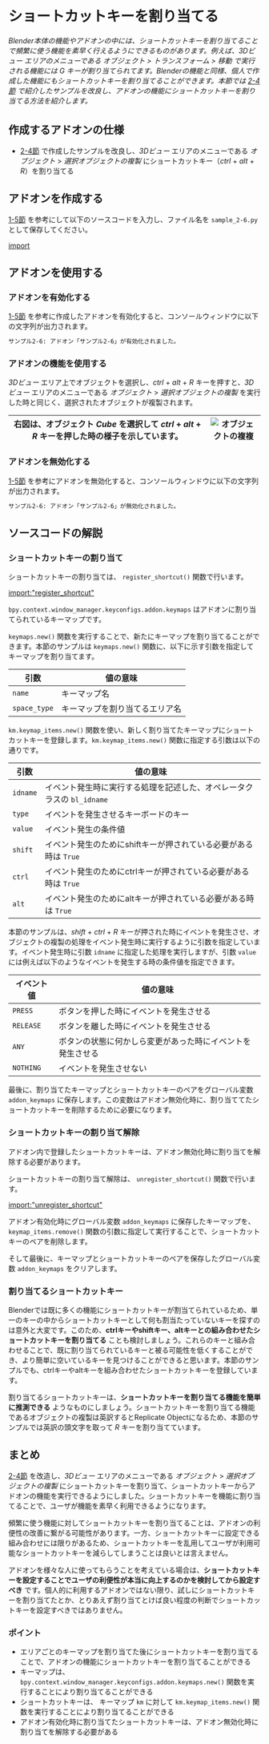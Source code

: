 <div id="sect_title_img_2_6"></div>

<div id="sect_title_text"></div>

# ショートカットキーを割り当てる

<div id="preface"></div>

###### Blender本体の機能やアドオンの中には、ショートカットキーを割り当てることで頻繁に使う機能を素早く行えるようにできるものがあります。例えば、*3Dビュー* エリアのメニューである *オブジェクト* > *トランスフォーム* > *移動* で実行される機能には *G* キーが割り当てられてます。Blenderの機能と同様、個人で作成した機能にもショートカットキーを割り当てることができます。本節では [2-4節](04_Use_Property_on_Tool_Shelf_2.md) で紹介したサンプルを改良し、アドオンの機能にショートカットキーを割り当てる方法を紹介します。

## 作成するアドオンの仕様

* [2-4節](04_Use_Property_on_Tool_Shelf_2.md) で作成したサンプルを改良し、*3Dビュー* エリアのメニューである *オブジェクト* > *選択オブジェクトの複製* にショートカットキー（*ctrl* + *alt* + *R*）を割り当てる

## アドオンを作成する

[1-5節](../chapter_01/05_Install_own_Add-on.md) を参考にして以下のソースコードを入力し、ファイル名を ```sample_2-6.py``` として保存してください。

[import](../../sample/src/chapter_02/sample_2-6.py)

<div id="space_s"></div>

## アドオンを使用する

### アドオンを有効化する

[1-5節](../chapter_01/05_Install_own_Add-on.md) を参考に作成したアドオンを有効化すると、コンソールウィンドウに以下の文字列が出力されます。

```sh
サンプル2-6: アドオン「サンプル2-6」が有効化されました。
```

### アドオンの機能を使用する

*3Dビュー* エリア上でオブジェクトを選択し、*ctrl* + *alt* + *R* キーを押すと、*3Dビュー* エリアのメニューである *オブジェクト* > *選択オブジェクトの複製* を実行した時と同じく、選択されたオブジェクトが複製されます。

<div id="sidebyside"></div>

|右図は、オブジェクト *Cube* を選択して *ctrl* + *alt* + *R* キーを押した時の様子を示しています。|![オブジェクトの複複](https://dl.dropboxusercontent.com/s/sqzwdwfgs245mp6/use_add-on_1.png "オブジェクトの複製")|
|---|---|


### アドオンを無効化する

[1-5節](../chapter_01/05_Install_own_Add-on.md) を参考にアドオンを無効化すると、コンソールウィンドウに以下の文字列が出力されます。

```sh
サンプル2-6: アドオン「サンプル2-6」が無効化されました。
```

## ソースコードの解説

### ショートカットキーの割り当て

ショートカットキーの割り当ては、 ```register_shortcut()``` 関数で行います。

[import:"register_shortcut"](../../sample_raw/src/chapter_02/sample_2-6.py)


```bpy.context.window_manager.keyconfigs.addon.keymaps``` はアドオンに割り当てられているキーマップです。

```keymaps.new()``` 関数を実行することで、新たにキーマップを割り当てることができます。本節のサンプルは ```keymaps.new()``` 関数に、以下に示す引数を指定してキーマップを割り当てます。

|引数|値の意味|
|---|---|
|```name```|キーマップ名|
|```space_type```|キーマップを割り当てるエリア名|

```km.keymap_items.new()``` 関数を使い、新しく割り当てたキーマップにショートカットキーを登録します。```km.keymap_items.new()``` 関数に指定する引数は以下の通りです。

|引数|値の意味|
|---|---|
|```idname```|イベント発生時に実行する処理を記述した、オペレータクラスの ```bl_idname``` |
|```type```|イベントを発生させるキーボードのキー|
|```value```|イベント発生の条件値|
|```shift```|イベント発生のためにshiftキーが押されている必要がある時は ```True```|
|```ctrl```|イベント発生のためにctrlキーが押されている必要がある時は ```True```|
|```alt```|イベント発生のためにaltキーが押されている必要がある時は ```True```|

本節のサンプルは、*shift* + *ctrl* + *R* キーが押された時にイベントを発生させ、オブジェクトの複製の処理をイベント発生時に実行するように引数を指定しています。イベント発生時に引数 ```idname``` に指定した処理を実行しますが、引数 ```value``` には例えば以下のようなイベントを発生する時の条件値を指定できます。

|イベント値|値の意味|
|---|---|
|```PRESS```|ボタンを押した時にイベントを発生させる|
|```RELEASE```|ボタンを離した時にイベントを発生させる|
|```ANY```|ボタンの状態に何かしら変更があった時にイベントを発生させる|
|```NOTHING```|イベントを発生させない|

最後に、割り当てたキーマップとショートカットキーのペアをグローバル変数 ```addon_keymaps``` に保存します。この変数はアドオン無効化時に、割り当ててたショートカットキーを削除するために必要になります。

### ショートカットキーの割り当て解除

アドオン内で登録したショートカットキーは、アドオン無効化時に割り当てを解除する必要があります。

ショートカットキーの割り当て解除は、 ```unregister_shortcut()``` 関数で行います。

[import:"unregister_shortcut"](../../sample_raw/src/chapter_02/sample_2-6.py)


アドオン有効化時にグローバル変数 ```addon_keymaps``` に保存したキーマップを、 ```keymap_items.remove()``` 関数の引数に指定して実行することで、ショートカットキーのペアを削除します。

そして最後に、キーマップとショートカットキーのペアを保存したグローバル変数 ```addon_keymaps``` をクリアします。


### 割り当てるショートカットキー

Blenderでは既に多くの機能にショートカットキーが割当てられているため、単一のキーの中からショートカットキーとして何も割当たっていないキーを探すのは意外と大変です。このため、**ctrlキーやshiftキー、altキーとの組み合わせたショートカットキーを割り当てる** ことも検討しましょう。これらのキーと組み合わせることで、既に割り当てられているキーと被る可能性を低くすることができ、より簡単に空いているキーを見つけることができると思います。本節のサンプルでも、ctrlキーやaltキーを組み合わせたショートカットキーを登録しています。

割り当てるショートカットキーは、**ショートカットキーを割り当てる機能を簡単に推測できる** ようなものにしましょう。ショートカットキーを割り当てる機能であるオブジェクトの複製は英訳するとReplicate Objectになるため、本節のサンプルでは英訳の頭文字を取って *R* キーを割り当てています。

## まとめ

[2-4節](04_Use_Property_on_Tool_Shelf_2.md) を改造し、*3Dビュー* エリアのメニューである *オブジェクト* > *選択オブジェクトの複製* にショートカットキーを割り当て、ショートカットキーからアドオンの機能を実行できるようにしました。ショートカットキーを機能に割り当てることで、ユーザが機能を素早く利用できるようになります。

頻繁に使う機能に対してショートカットキーを割り当てることは、アドオンの利便性の改善に繋がる可能性があります。一方、ショートカットキーに設定できる組み合わせには限りがあるため、ショートカットキーを乱用してユーザが利用可能なショートカットキーを減らしてしまうことは良いとは言えません。

アドオンを様々な人に使ってもらうことを考えている場合は、**ショートカットキーを設定することでユーザの利便性が本当に向上するのかを検討してから設定すべき** です。個人的に利用するアドオンではない限り、試しにショートカットキーを割り当てたとか、とりあえず割り当てとけば良い程度の判断でショートカットキーを設定すべきではありません。

<div id="point"></div>

### ポイント

<div id="point_item"></div>

* エリアごとのキーマップを割り当てた後にショートカットキーを割り当てることで、アドオンの機能にショートカットキーを割り当てることができる
* キーマップは、```bpy.context.window_manager.keyconfigs.addon.keymaps.new()``` 関数を実行することにより割り当てることができる
* ショートカットキーは、 キーマップ ```km``` に対して ```km.keymap_items.new()``` 関数を実行することにより割り当てることができる
* アドオン有効化時に割り当てたショートカットキーは、アドオン無効化時に割り当てを解除する必要がある
